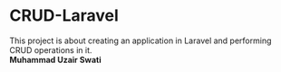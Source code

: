 # CRUD-Laravel
This project is about creating an application in Laravel and performing CRUD operations in it.
<br>
<strong>Muhammad Uzair Swati</strong>
